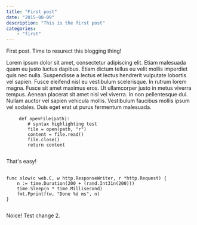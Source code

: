 ```yaml
---
title: "First post"
date: "2015-08-09"
description: "This is the first post"
categories:
    - "first"
---
```


First post. Time to resurect this blogging thing!

Lorem ipsum dolor sit amet, consectetur adipiscing elit. Etiam malesuada quam eu justo luctus dapibus. Etiam dictum tellus eu velit mollis imperdiet quis nec nulla. Suspendisse a lectus et lectus hendrerit vulputate lobortis vel sapien. Fusce eleifend nisl eu vestibulum scelerisque. In rutrum lorem magna. Fusce sit amet maximus eros. Ut ullamcorper justo in metus viverra tempus. Aenean placerat sit amet nisi vel viverra. In non pellentesque dui. Nullam auctor vel sapien vehicula mollis. Vestibulum faucibus mollis ipsum vel sodales. Duis eget erat ut purus fermentum malesuada.

<pre>
	<code data-language="python">def openFile(path):
		# syntax highlighting test
	    file = open(path, "r")
	    content = file.read()
	    file.close()
	    return content
    </code>
</pre>

That's easy!

<pre>
	<code data-language="go">
func slow(c web.C, w http.ResponseWriter, r *http.Request) {
	n := time.Duration(200 + (rand.Int31n(200)))
	time.Sleep(n * time.Millisecond)
	fmt.Fprintf(w, "Done %d ms", n)
}
	</code>
</pre>

Noice! Test change 2.